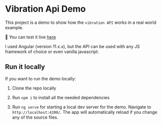 # Vibration Api Demo

This project is a demo to show how the `vibration API` works in a real world example.

🔬 You can test it live [here](https://pacoita.github.io/vibration_api_demo/home) 

I used Angular (version 11.x.x), but the API can be used with any JS framework of choice or even vanilla javascript.


## Run it locally

If you want to run the demo locally:

1. Clone the repo locally

2. Run `npm i` to install all the needed dependencies

3. Run `ng serve` for starting a local dev server for the demo.
Navigate to `http://localhost:4200/`. The app will automatically reload if you change any of the source files.

